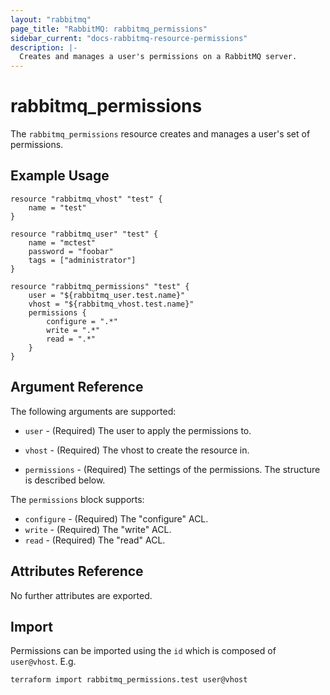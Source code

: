 ```yaml
---
layout: "rabbitmq"
page_title: "RabbitMQ: rabbitmq_permissions"
sidebar_current: "docs-rabbitmq-resource-permissions"
description: |-
  Creates and manages a user's permissions on a RabbitMQ server.
---
```


# rabbitmq\_permissions

The ``rabbitmq_permissions`` resource creates and manages a user's set of
permissions.

## Example Usage

```
resource "rabbitmq_vhost" "test" {
    name = "test"
}

resource "rabbitmq_user" "test" {
    name = "mctest"
    password = "foobar"
    tags = ["administrator"]
}

resource "rabbitmq_permissions" "test" {
    user = "${rabbitmq_user.test.name}"
    vhost = "${rabbitmq_vhost.test.name}"
    permissions {
        configure = ".*"
        write = ".*"
        read = ".*"
    }
}
```

## Argument Reference

The following arguments are supported:

* `user` - (Required) The user to apply the permissions to.

* `vhost` - (Required) The vhost to create the resource in.

* `permissions` - (Required) The settings of the permissions. The structure is
  described below.

The `permissions` block supports:

* `configure` - (Required) The "configure" ACL.
* `write` - (Required) The "write" ACL.
* `read` - (Required) The "read" ACL.

## Attributes Reference

No further attributes are exported.

## Import

Permissions can be imported using the `id` which is composed of  `user@vhost`.
E.g.

```
terraform import rabbitmq_permissions.test user@vhost
```

